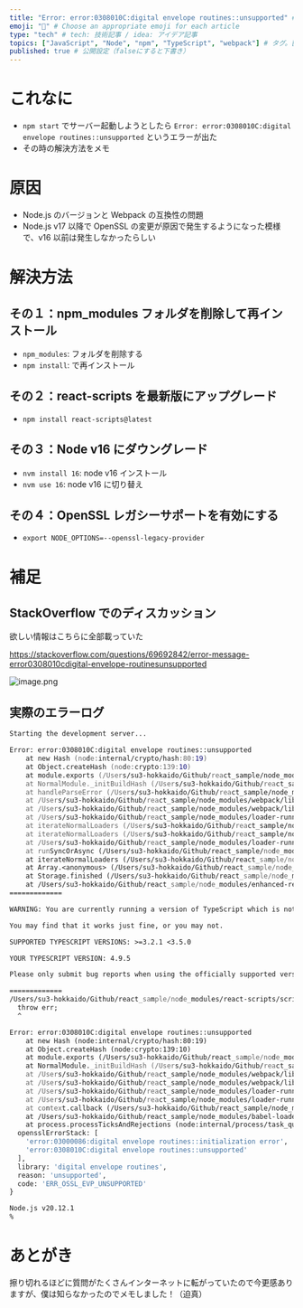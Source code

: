 ```yaml
---
title: "Error: error:0308010C:digital envelope routines::unsupported" # 記事のタイトル
emoji: "🚫" # Choose an appropriate emoji for each article
type: "tech" # tech: 技術記事 / idea: アイデア記事
topics: ["JavaScript", "Node", "npm", "TypeScript", "webpack"] # タグ。["markdown", "rust", "aws"]のように指定する
published: true # 公開設定（falseにすると下書き）
---
```

# これなに

- `npm start` でサーバー起動しようとしたら `Error: error:0308010C:digital envelope routines::unsupported` というエラーが出た
- その時の解決方法をメモ

# 原因

- Node.js のバージョンと Webpack の互換性の問題
- Node.js v17 以降で OpenSSL の変更が原因で発生するようになった模様で、v16 以前は発生しなかったらしい

# 解決方法

## その１：npm_modules フォルダを削除して再インストール

- `npm_modules`: フォルダを削除する
- `npm install`: で再インストール

## その２：react-scripts を最新版にアップグレード

- `npm install react-scripts@latest`

## その３：Node v16 にダウングレード

- `nvm install 16`: node v16 インストール
- `nvm use 16`: node v16 に切り替え

## その４：OpenSSL レガシーサポートを有効にする

- `export NODE_OPTIONS=--openssl-legacy-provider`


# 補足

## StackOverflow でのディスカッション

欲しい情報はこちらに全部載っていた

https://stackoverflow.com/questions/69692842/error-message-error0308010cdigital-envelope-routinesunsupported

![image.png](https://qiita-image-store.s3.ap-northeast-1.amazonaws.com/0/2819748/10efb08e-0c31-186a-8ca3-93cb8d10a540.png)

## 実際のエラーログ

```zsh
Starting the development server...

Error: error:0308010C:digital envelope routines::unsupported
    at new Hash (node:internal/crypto/hash:80:19)
    at Object.createHash (node:crypto:139:10)
    at module.exports (/Users/su3-hokkaido/Github/react_sample/node_modules/webpack/lib/util/createHash.js:90:53)
    at NormalModule._initBuildHash (/Users/su3-hokkaido/Github/react_sample/node_modules/webpack/lib/NormalModule.js:401:16)
    at handleParseError (/Users/su3-hokkaido/Github/react_sample/node_modules/webpack/lib/NormalModule.js:449:10)
    at /Users/su3-hokkaido/Github/react_sample/node_modules/webpack/lib/NormalModule.js:481:5
    at /Users/su3-hokkaido/Github/react_sample/node_modules/webpack/lib/NormalModule.js:342:12
    at /Users/su3-hokkaido/Github/react_sample/node_modules/loader-runner/lib/LoaderRunner.js:373:3
    at iterateNormalLoaders (/Users/su3-hokkaido/Github/react_sample/node_modules/loader-runner/lib/LoaderRunner.js:214:10)
    at iterateNormalLoaders (/Users/su3-hokkaido/Github/react_sample/node_modules/loader-runner/lib/LoaderRunner.js:221:10)
    at /Users/su3-hokkaido/Github/react_sample/node_modules/loader-runner/lib/LoaderRunner.js:236:3
    at runSyncOrAsync (/Users/su3-hokkaido/Github/react_sample/node_modules/loader-runner/lib/LoaderRunner.js:130:11)
    at iterateNormalLoaders (/Users/su3-hokkaido/Github/react_sample/node_modules/loader-runner/lib/LoaderRunner.js:232:2)
    at Array.<anonymous> (/Users/su3-hokkaido/Github/react_sample/node_modules/loader-runner/lib/LoaderRunner.js:205:4)
    at Storage.finished (/Users/su3-hokkaido/Github/react_sample/node_modules/enhanced-resolve/lib/CachedInputFileSystem.js:55:16)
    at /Users/su3-hokkaido/Github/react_sample/node_modules/enhanced-resolve/lib/CachedInputFileSystem.js:91:9
=============

WARNING: You are currently running a version of TypeScript which is not officially supported by typescript-estree.

You may find that it works just fine, or you may not.

SUPPORTED TYPESCRIPT VERSIONS: >=3.2.1 <3.5.0

YOUR TYPESCRIPT VERSION: 4.9.5

Please only submit bug reports when using the officially supported version.

=============
/Users/su3-hokkaido/Github/react_sample/node_modules/react-scripts/scripts/start.js:19
  throw err;
  ^

Error: error:0308010C:digital envelope routines::unsupported
    at new Hash (node:internal/crypto/hash:80:19)
    at Object.createHash (node:crypto:139:10)
    at module.exports (/Users/su3-hokkaido/Github/react_sample/node_modules/webpack/lib/util/createHash.js:90:53)
    at NormalModule._initBuildHash (/Users/su3-hokkaido/Github/react_sample/node_modules/webpack/lib/NormalModule.js:401:16)
    at /Users/su3-hokkaido/Github/react_sample/node_modules/webpack/lib/NormalModule.js:433:10
    at /Users/su3-hokkaido/Github/react_sample/node_modules/webpack/lib/NormalModule.js:308:13
    at /Users/su3-hokkaido/Github/react_sample/node_modules/loader-runner/lib/LoaderRunner.js:367:11
    at /Users/su3-hokkaido/Github/react_sample/node_modules/loader-runner/lib/LoaderRunner.js:233:18
    at context.callback (/Users/su3-hokkaido/Github/react_sample/node_modules/loader-runner/lib/LoaderRunner.js:111:13)
    at /Users/su3-hokkaido/Github/react_sample/node_modules/babel-loader/lib/index.js:51:103
    at process.processTicksAndRejections (node:internal/process/task_queues:95:5) {
  opensslErrorStack: [
    'error:03000086:digital envelope routines::initialization error',
    'error:0308010C:digital envelope routines::unsupported'
  ],
  library: 'digital envelope routines',
  reason: 'unsupported',
  code: 'ERR_OSSL_EVP_UNSUPPORTED'
}

Node.js v20.12.1
% 
```


# あとがき

擦り切れるほどに質問がたくさんインターネットに転がっていたので今更感ありますが、僕は知らなかったのでメモしました！（迫真）
